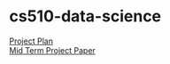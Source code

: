 # cs510-data-science

[Project Plan](https://github.com/haze355/cs510-data-science/blob/master/Project%20Plan_Yiming%20Zhang.pdf)
<br/>
[Mid Term Project Paper](https://github.com/haze355/cs510-data-science/blob/master/CS%20510%20Mid%20Term%20Paper_Yiming%20Zhang.pdf)
